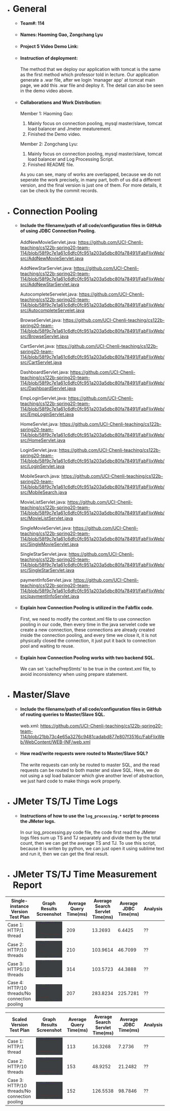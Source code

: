 - # General
    - #### Team#: 114
    
    - #### Names: Haoming Gao, Zongchang Lyu
    
    - #### Project 5 Video Demo Link: 

    - #### Instruction of deployment: 
      The method that we deploy our application with tomcat is the same as the first method which professor told in lecture. Our application generate a .war file, after we login 'manager app' at tomcat main page, we add this .war file and deploy it. The detail can also be seen in the demo video above.

    - #### Collaborations and Work Distribution:
        Member 1: Haoming Gao:
        1. Mainly focus on connection pooling, mysql master/slave, tomcat load balancer and Jmeter meaturement.
        2. Finished the Demo video.

        Member 2: Zongchang Lyu:
        1. Mainly focus on connection pooling, mysql master/slave, tomcat load balancer and Log Processing Script.
        2. Finished README file.

      As you can see, many of works are overlapped, because we do not seperate the work precisely, in many part, both of us did a different version, and the final version is just one of them. For more details, it can be check by the commit records.


- # Connection Pooling
    - #### Include the filename/path of all code/configuration files in GitHub of using JDBC Connection Pooling.
    
      AddNewMovieServlet.java: https://github.com/UCI-Chenli-teaching/cs122b-spring20-team-114/blob/58f9c7e1a61c6dfc0fc951a203a5dbc80fa78491/FabFlixWeb/src/AddNewMovieServlet.java

      AddNewStarServlet.java: https://github.com/UCI-Chenli-teaching/cs122b-spring20-team-114/blob/58f9c7e1a61c6dfc0fc951a203a5dbc80fa78491/FabFlixWeb/src/AddNewStarServlet.java

      AutocompleteServelet.java: https://github.com/UCI-Chenli-teaching/cs122b-spring20-team-114/blob/58f9c7e1a61c6dfc0fc951a203a5dbc80fa78491/FabFlixWeb/src/AutocompleteServelet.java

      BrowseServlet.java: https://github.com/UCI-Chenli-teaching/cs122b-spring20-team-114/blob/58f9c7e1a61c6dfc0fc951a203a5dbc80fa78491/FabFlixWeb/src/BrowseServlet.java
      
      CartServlet.java: https://github.com/UCI-Chenli-teaching/cs122b-spring20-team-114/blob/58f9c7e1a61c6dfc0fc951a203a5dbc80fa78491/FabFlixWeb/src/CartServlet.java
      
      DashboardServlet.java: https://github.com/UCI-Chenli-teaching/cs122b-spring20-team-114/blob/58f9c7e1a61c6dfc0fc951a203a5dbc80fa78491/FabFlixWeb/src/DashboardServlet.java
      
      EmpLoginServlet.java: https://github.com/UCI-Chenli-teaching/cs122b-spring20-team-114/blob/58f9c7e1a61c6dfc0fc951a203a5dbc80fa78491/FabFlixWeb/src/EmpLoginServlet.java
      
      HomeServlet.java: https://github.com/UCI-Chenli-teaching/cs122b-spring20-team-114/blob/58f9c7e1a61c6dfc0fc951a203a5dbc80fa78491/FabFlixWeb/src/HomeServlet.java
      
      LoginServlet.java: https://github.com/UCI-Chenli-teaching/cs122b-spring20-team-114/blob/58f9c7e1a61c6dfc0fc951a203a5dbc80fa78491/FabFlixWeb/src/LoginServlet.java
      
      MobileSearch.java: https://github.com/UCI-Chenli-teaching/cs122b-spring20-team-114/blob/58f9c7e1a61c6dfc0fc951a203a5dbc80fa78491/FabFlixWeb/src/MobileSearch.java
      
      MovieListServlet.java: https://github.com/UCI-Chenli-teaching/cs122b-spring20-team-114/blob/58f9c7e1a61c6dfc0fc951a203a5dbc80fa78491/FabFlixWeb/src/MovieListServlet.java
      
      SingleMovieServlet.java: https://github.com/UCI-Chenli-teaching/cs122b-spring20-team-114/blob/58f9c7e1a61c6dfc0fc951a203a5dbc80fa78491/FabFlixWeb/src/SingleMovieServlet.java
      
      SingleStarServlet.java: https://github.com/UCI-Chenli-teaching/cs122b-spring20-team-114/blob/58f9c7e1a61c6dfc0fc951a203a5dbc80fa78491/FabFlixWeb/src/SingleStarServlet.java
      
      paymentInfoServlet.java: https://github.com/UCI-Chenli-teaching/cs122b-spring20-team-114/blob/58f9c7e1a61c6dfc0fc951a203a5dbc80fa78491/FabFlixWeb/src/paymentInfoServlet.java
      
    
    - #### Explain how Connection Pooling is utilized in the Fabflix code.
    
        First, we need to modify the context.xml file to use connection pooling in our code, then every time in the java servelet code we create a new connection, these connections are already created inside the connection pooling, and every time we close it, it is not physically closed the connection, it just put it back to connection pool and waiting to reuse.
    
    - #### Explain how Connection Pooling works with two backend SQL.
        We can set 'cachePrepStmts' to be true in the context.xml file, to avoid inconsistency when using prepare statement.
    

- # Master/Slave
    - #### Include the filename/path of all code/configuration files in GitHub of routing queries to Master/Slave SQL.
        web.xml: https://github.com/UCI-Chenli-teaching/cs122b-spring20-team-114/blob/21bb73c4e65a3276c9481cadabd877e807f3516c/FabFlixWeb/WebContent/WEB-INF/web.xml

    - #### How read/write requests were routed to Master/Slave SQL?
        The write requests can only be routed to master SQL, and the read requests can be routed to both master and slave SQL. Here, we do not using a sql load balancer which give another level of abstraction, we just hard code to make things work properly.

- # JMeter TS/TJ Time Logs
    - #### Instructions of how to use the `log_processing.*` script to process the JMeter logs.
        In our log_processing.py code file, the code first read the JMeter logs files sum up TS and TJ separately and divide them by the total count, then we can get the average TS and TJ.
        To use this script, because it is writen by python, we can just open it using sublime text and run it, then we can get the final result.


- # JMeter TS/TJ Time Measurement Report

| **Single-instance Version Test Plan**          | **Graph Results Screenshot** | **Average Query Time(ms)** | **Average Search Servlet Time(ms)** | **Average JDBC Time(ms)** | **Analysis** |
|------------------------------------------------|------------------------------|----------------------------|-------------------------------------|---------------------------|--------------|
| Case 1: HTTP/1 thread                          | ![](./jMeter-test/single-case1.png)   | 209                         | 13.2693                                  | 6.4425                        | ??           |
| Case 2: HTTP/10 threads                        | ![](./jMeter-test/single-case2.png)   | 210                         | 103.9614                                  | 46.7099                        | ??           |
| Case 3: HTTPS/10 threads                       | ![](./jMeter-test/single-case3.png)   | 314                         | 103.5723                                  | 44.3888                        | ??           |
| Case 4: HTTP/10 threads/No connection pooling  | ![](./jMeter-test/single-case4.png)   | 207                         | 283.8234                                  | 225.7281                        | ??           |

| **Scaled Version Test Plan**                   | **Graph Results Screenshot** | **Average Query Time(ms)** | **Average Search Servlet Time(ms)** | **Average JDBC Time(ms)** | **Analysis** |
|------------------------------------------------|------------------------------|----------------------------|-------------------------------------|---------------------------|--------------|
| Case 1: HTTP/1 thread                          | ![](./jMeter-test/scaled-case1.png)   | 113                         | 16.3268                                  | 7.2736                        | ??           |
| Case 2: HTTP/10 threads                        | ![](./jMeter-test/scaled-case1.png)   | 153                         | 48.9252                                  | 21.2482                        | ??           |
| Case 3: HTTP/10 threads/No connection pooling  | ![](./jMeter-test/scaled-case1.png)   | 152                         | 126.5538                                  | 98.7846                        | ??           |
